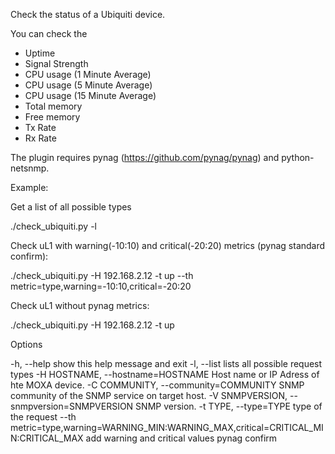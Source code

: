 Check the status of a Ubiquiti device.

You can check the 
- Uptime 
- Signal Strength
- CPU usage (1 Minute Average)
- CPU usage (5 Minute Average)
- CPU usage (15 Minute Average)
- Total memory
- Free memory
- Tx Rate
- Rx Rate 

The plugin requires pynag (https://github.com/pynag/pynag) and python-netsnmp.

Example:

Get a list of all possible types

./check_ubiquiti.py -l

Check uL1 with warning(-10:10) and critical(-20:20) metrics (pynag standard confirm):

./check_ubiquiti.py -H 192.168.2.12 -t up --th metric=type,warning=-10:10,critical=-20:20

Check uL1 without pynag metrics:

./check_ubiquiti.py -H 192.168.2.12 -t up

Options

-h, --help show this help message and exit
-l, --list lists all possible request types
-H HOSTNAME, --hostname=HOSTNAME Host name or IP Adress of hte MOXA device.
-C COMMUNITY, --community=COMMUNITY SNMP community of the SNMP service on target host.
-V SNMPVERSION, --snmpversion=SNMPVERSION SNMP version.
-t TYPE, --type=TYPE type of the request
--th metric=type,warning=WARNING_MIN:WARNING_MAX,critical=CRITICAL_MIN:CRITICAL_MAX add warning and critical values pynag confirm
